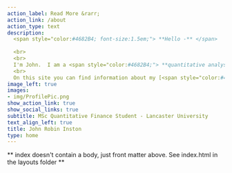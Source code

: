 ```yaml
---
action_label: Read More &rarr;
action_link: /about
action_type: text
description: 
  <span style="color:#4682B4; font-size:1.5em;"> **Hello -** </span> 
  
  <br>
  <br>
  I'm John.  I am a <span style="color:#4682B4;"> **quantitative analyst** </span>, <span style="color:#4682B4;"> **applied mathematician** </span> and <span style="color:#4682B4;"> **data scientist** </span> from the UK.  I am currently studying towards my masters degree in quantitative finance at Lancaster University. <br>
  <br>
  On this site you can find information about my [<span style="color:#4682B4;"> **academic and professional background**</span>](https://www.johnrobininston.com/resume/), a [<span style="color:#4682B4;"> **library of my project work**</span>](https://www.johnrobininston.com/project/) and my [<span style="color:#4682B4;"> **personal blog**</span>](https://www.johnrobininston.com/blog/) where I write about topics in finance and science.
image_left: true
images:
- img/ProfilePic.png
show_action_link: true
show_social_links: true
subtitle: MSc Quantitative Finance Student - Lancaster University
text_align_left: true
title: John Robin Inston
type: home
---
```


** index doesn't contain a body, just front matter above.
See index.html in the layouts folder **
